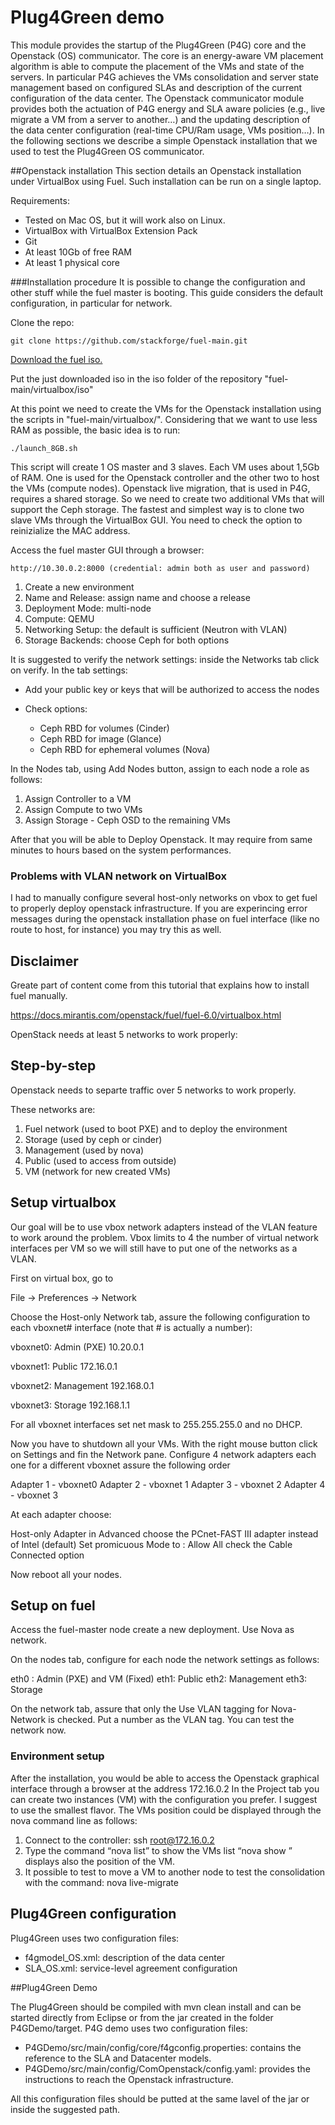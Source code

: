 # Plug4Green demo

This module provides the startup of the Plug4Green (P4G) core and the Openstack (OS) communicator. The core is an energy-aware VM placement algorithm is able to compute the placement of the VMs and state of the servers. In particular P4G achieves the VMs consolidation and server state management based on configured SLAs and description of the current configuration of the data center. 
The Openstack communicator module provides both the actuation of P4G energy and SLA aware policies (e.g., live migrate a VM from a server to another…) and the updating description of the data center configuration (real-time CPU/Ram usage, VMs position…).
In the following sections we describe a simple Openstack installation that we used to test the Plug4Green OS communicator. 

##Openstack installation
This section details an Openstack installation under VirtualBox using Fuel. Such installation can be run on a single laptop. 

Requirements:

- Tested on Mac OS, but it will work also on Linux.
- VirtualBox with VirtualBox Extension Pack
- Git 
- At least 10Gb of free RAM 
- At least 1 physical core

###Installation procedure
It is possible to change the configuration and other stuff while the fuel master is booting. This guide considers the default configuration, in particular for network. 

Clone the repo:

```
git clone https://github.com/stackforge/fuel-main.git
```

[Download the fuel iso.](https://fuel-jenkins.mirantis.com/view/ISO/)

Put the just downloaded iso in the iso folder of the repository "fuel-main/virtualbox/iso"

At this point we need to create the VMs for the Openstack installation using the scripts in "fuel-main/virtualbox/". Considering that we want to use less RAM as possible, the basic idea is to run:

```
./launch_8GB.sh 
```

This script will create 1 OS master and 3 slaves. Each VM uses about 1,5Gb of RAM. One is used for the Openstack controller and the other two to host the VMs (compute nodes).  Openstack live migration, that is used in P4G, requires a shared storage. So we need to create two additional VMs that will support the Ceph storage. The fastest and simplest way is to clone two slave VMs through the VirtualBox GUI. You need to check the option to reinizialize the MAC address.

Access the fuel master GUI through a browser:

```
http://10.30.0.2:8000 (credential: admin both as user and password)
```

1. Create a new environment
2. Name and Release: assign name and choose a release
3. Deployment Mode: multi-node
4. Compute: QEMU
5. Networking Setup: the default is sufficient (Neutron with VLAN)
6. Storage Backends: choose Ceph for both options

It is suggested to verify the network settings: inside the Networks tab click on verify.
In the tab settings:

- Add your public key or keys that will be authorized to access the nodes
- Check options:
 
	- Ceph RBD for volumes (Cinder)
	- Ceph RBD for image (Glance)
	- Ceph RBD for ephemeral volumes (Nova)

In the Nodes tab, using Add Nodes button, assign to each node a role as follows:

1. Assign Controller to a VM
2. Assign Compute to two VMs
3. Assign Storage - Ceph OSD to the remaining VMs

After that you will be able to Deploy Openstack. It may require from same minutes to hours based on the system performances.

### Problems with VLAN network on VirtualBox ###

I had to manually configure several host-only networks on vbox to get
fuel to properly deploy openstack infrastructure. If
you are experincing error messages during the openstack installation
phase on fuel interface (like no route to host, for instance) you may
try this as well. 


## Disclaimer


Greate part of content come from this tutorial that
explains how to install fuel manually.

https://docs.mirantis.com/openstack/fuel/fuel-6.0/virtualbox.html

OpenStack needs at least 5 networks to work properly:

## Step-by-step

Openstack needs to separte traffic over 5 networks to work properly.

These networks are:

1. Fuel network (used to boot PXE) and to deploy the environment
2. Storage (used by ceph or cinder)
3. Management (used by nova)
4. Public (used to access from outside)
5. VM (network for new created VMs)


## Setup virtualbox

Our goal will be to use vbox network adapters instead of the VLAN
feature to work around the problem.
Vbox limits to 4 the number of virtual network interfaces per
VM so we will still have to put one of the networks as a VLAN.

First on virtual box, go to

File -> Preferences -> Network

Choose the Host-only Network tab, assure the following configuration
to each vboxnet# interface (note that # is actually a number):

vboxnet0: Admin (PXE)
10.20.0.1

vboxnet1: Public
172.16.0.1

vboxnet2: Management
192.168.0.1

vboxnet3: Storage
192.168.1.1

For all vboxnet interfaces set net mask to 255.255.255.0 and no DHCP.

Now you have to shutdown all your VMs. With the right mouse button
click on Settings and fin the Network pane. Configure 4 network
adapters each one for a different vboxnet assure the following order

Adapter 1 - vboxnet0
Adapter 2 - vboxnet 1
Adapter 3 - vboxnet 2
Adapter 4 - vboxnet 3

At each adapter choose:

Host-only Adapter
in Advanced
choose the PCnet-FAST III adapter instead of Intel (default)
Set promicuous Mode to : Allow All
check the Cable Connected option


Now reboot all your nodes. 

## Setup on fuel

Access the fuel-master node create a new deployment. Use Nova as network.

On the nodes tab, configure for each node the network settings as follows:

eth0 : Admin (PXE) and VM (Fixed)
eth1: Public
eth2: Management
eth3: Storage

On the network tab, assure that only the Use VLAN tagging for
Nova-Network is checked. Put a number as the VLAN tag.
You can test the network now.



### Environment setup

After the installation, you would be able to access the Openstack graphical interface through a browser at the address 172.16.0.2
In the Project tab you can create two instances (VM) with the configuration you prefer. I suggest to use the smallest flavor.
The VMs position could be displayed through the nova command line as follows:

1. Connect to the controller: ssh root@172.16.0.2
2. Type the command “nova list” to show the VMs list
“nova show <VM identifier>” displays also the position of the VM.
3. It possible to test to move a VM to another node to test the consolidation with the command: nova live-migrate <VM identifier> <destination node name>

## Plug4Green configuration
Plug4Green uses two configuration files:

- f4gmodel_OS.xml: description of the data center
- SLA_OS.xml: service-level agreement configuration

##Plug4Green Demo

The Plug4Green should be compiled with mvn clean install and can be started directly from Eclipse or from the jar created in the folder P4GDemo/target.
P4G demo uses two configuration files:

- P4GDemo/src/main/config/core/f4gconfig.properties: contains the reference to the SLA and Datacenter models.
- P4GDemo/src/main/config/ComOpenstack/config.yaml: provides the instructions to reach the Openstack infrastructure.

All this configuration files should be putted at the same lavel of the jar or inside the suggested path.
